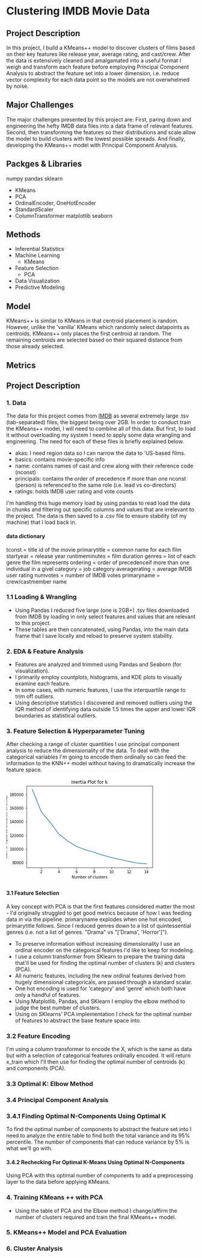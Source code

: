 # Clustering IMDB Movie Data

## Project Description

In this project, I build a KMeans++ model to discover clusters of films based on their key features like release year, average rating, and cast/crew. After the data is extensively cleaned and amalgamated into a useful format I weigh and transform each feature before employing Principal Component Analysis to abstract the feature set into a lower dimension, i.e. reduce vector complexity for each data point so the models are not overwhelmed by noise.


## Major Challenges
The major challenges presented by this project are:
First, paring down and engineering the hefty IMDB data files into a data frame of relevant features.
Second, then transforming the features so their distributions and scale allow the model to build clusters with the lowest possible spreads.
And finally, developing the KMeans++ model with Principal Component Analysis.

## Packges & Libraries
numpy
pandas
sklearn
 - KMeans
 - PCA
 - OrdinalEncoder, OneHotEncoder
 - StandardScaler
 - ColumnTransformer
matplotlib
seaborn

## Methods
- Inferential Statistics
- Machine Learning
  - KMeans
- Feature Selection
  - PCA
- Data Visualization
- Predictive Modeling


## Model

KMeans++ is similar to KMeans in that centroid placement is random. However, unlike the 'vanilla' KMeans which randomly select datapoints as centroids, KMeans++ only places the first centroid at random. The remaining centroids are selected based on their squared distance from those already selected.

## Metrics



## Project Description
### 1. Data

The data for this project comes from <a href="https://www.imdb.com/interfaces/">IMDB</a> as several extremely large .tsv (tab-separated) files, the biggest being over 2GB. In order to conduct train the KMeans++ model, I will need to combine all of this data. But first, to load it without overloading my system I need to apply some data wrangling and engineering. The need for each of these files is briefly explained below.

- akas: I need region data so I can narrow the data to 'US-based films.
- basics: contains movie-specific info
- name: contains names of cast and crew along with their reference code (nconst)
- principals: contains the order of precedence if more than one nconst (person) is referenced to the same role (i.e. lead vs co-directors)
- ratings: holds IMDB user rating and vote counts

I'm handling this huge memory load by using pandas to read load the data in chunks and filtering out specific columns and values that are irrelevant to the project. The data is then saved to a .csv file to ensure stability (of my machine) that I load back in.


#### data dictionary
tconst  =   title id of the movie
primarytitle    =   common name for each film
startyear   =   release year
runtimeminutes  =   film duration
genres  =   list of each genre the film represents
ordering    =   order of precedenceif more than one individual in a givel 
category    =   job category
averagerating   =   average IMDB user rating
numvotes    =   number of IMDB votes
primaryname =   crew/castmember name

### 1.1 Loading & Wrangling
- Using Pandas I reduced five large (one is 2GB+) .tsv files downloaded from IMDB by loading in only select features and values that are relevant to this project.
- These tables are then concatenated, using Pandas, into the main data frame that I save locally and reload to preserve system stability.



### 2. EDA & Feature Analysis
- Features are analyzed and trimmed using Pandas and Seaborn (for visualization).
- I primarily employ countplots, histograms, and KDE plots to visually examine each feature.
- In some cases, with numeric features, I use the interquartile range to trim off outliers.
 - Using descriptive statistics I discovered and removed outliers using the IQR method of identifying data outside 1.5 times the upper and lower IQR boundaries as statistical outliers.

### 3. Feature Selection & Hyperparameter Tuning
After checking a range of cluster quantities I use principal component analysis to reduce the dimensionality of the data. To deal with the categorical variables I'm going to encode them ordinally so can feed the information to the KNN++ model without having to dramatically increase the feature space.
![alt text](https://github.com/333Kenji/IMDB_KMeans/blob/main/Images/3.3_hypertuning_kmeans_elbow_1.jpg "Elbow Method")

#### 3.1 Feature Selection

A key concept with PCA is that the first features considered matter the most - I'd originally struggled to get good metrics because of how I was feeding data in via the pipeline.
primaryname explodes when one hot encoded, primarytitle follows. Since I reduced genres down to a list of quintessential genres (i.e. not a list of genres. "Drama" vs "['Drama', 'Horror']").

- To preserve information without increasing dimensionality I use an ordinal encoder on the categorical features I'd like to keep for modeling.
- I use a column transformer from SKlearn to prepare the training data that'll be used for finding the optimal number of clusters (k) and clusters (PCA).
- All numeric features, including the new ordinal features derived from hugely dimensional categoricals, are passed through a standard scalar.
- One hot encoding is used for 'category' and 'genre' which both have only a handful of features.
- Using Matplotlib, Pandas, and SKlearn I employ the elbow method to judge the best number of clusters.
- Using on SKlearns' PCA implementation I check for the optimal number of features to abstract the base feature space into.


### 3.2 Feature Encoding
I'm using a column transformer to encode the X, which is the same as data but with a selection of categorical features ordinally encoded. It will return x_train which I'll then use for finding the optimal number of centroids (k) and components (PCA).


### 3.3 Optimal K: Elbow Method

### 3.4 Principal Component Analysis

### 3.4.1 Finding Optimal N-Components Using Optimal K
To find the optimal number of components to abstract the feature set into I need to analyze the entire table to find both the total variance and its 95% percentile. The number of components that can reduce variance by 5% is what we'll go with.

#### 3.4.2 Rechecking For Optimal K-Means Using Optimal N-Components
Using PCA with this optimal number of components to add a preprocessing layer to the data before applying KMeans.

### 4. Training KMeans ++ with PCA
- Using the table of PCA and the Elbow method I change/affirm the number of clusters required and train the final KMeans++ model.

### 5. KMeans++ Model and PCA Evaluation


### 6. Cluster Analysis


